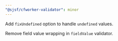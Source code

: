 ```yaml
---
"@sjsf/cfworker-validator": minor
---
```


Add `fixUndefined` option to handle `undefined` values.

Remove field value wrapping in `fieldValue` validator.
